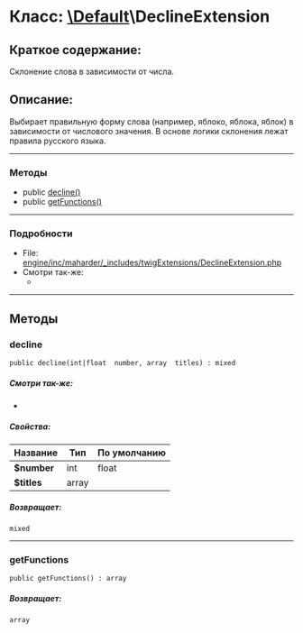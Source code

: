 # Класс: [\Default](../../packages/Default.md)\DeclineExtension

## Краткое содержание:

Склонение слова в зависимости от числа.

## Описание:

Выбирает правильную форму слова (например, яблоко, яблока, яблок)
в зависимости от числового значения.
В основе логики склонения лежат правила русского языка.


---

### Методы

* public [decline()](#method_decline)
* public [getFunctions()](#method_getFunctions)

---

### Подробности

* File: [engine/inc/maharder/_includes/twigExtensions/DeclineExtension.php](../../engine/inc/maharder/_includes/twigExtensions/DeclineExtension.php)
* Смотри так-же:
  * [](../)

---

## Методы

<a id="method_decline"></a>
### decline

```
public decline(int|float  number, array  titles) : mixed
```

##### Смотри так-же:

 * [](../)

##### Свойства:

| Название | Тип | По умолчанию |
|----------|-----|----------|
| **$number** | int|float |  |
| **$titles** | array |  |

##### Возвращает:

```
mixed
```

---

<a id="method_getFunctions"></a>
### getFunctions

```
public getFunctions() : array
```

##### Возвращает:

```
array
```

